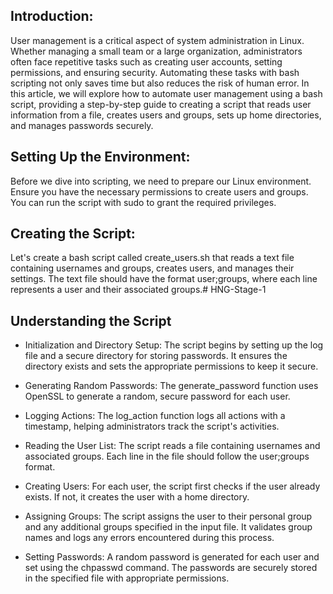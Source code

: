## Introduction:

User management is a critical aspect of system administration in Linux. Whether managing a small team or a large organization, administrators often face repetitive tasks such as creating user accounts, setting permissions, and ensuring security. Automating these tasks with bash scripting not only saves time but also reduces the risk of human error. In this article, we will explore how to automate user management using a bash script, providing a step-by-step guide to creating a script that reads user information from a file, creates users and groups, sets up home directories, and manages passwords securely.

## Setting Up the Environment:

Before we dive into scripting, we need to prepare our Linux environment. Ensure you have the necessary permissions to create users and groups. You can run the script with sudo to grant the required privileges.

## Creating the Script:

Let's create a bash script called create_users.sh that reads a text file containing usernames and groups, creates users, and manages their settings. The text file should have the format user;groups, where each line represents a user and their associated groups.# HNG-Stage-1

## Understanding the Script

- Initialization and Directory Setup: The script begins by setting up the log file and a secure directory for storing passwords. It ensures the directory exists and sets the appropriate permissions to keep it secure.

- Generating Random Passwords: The generate_password function uses OpenSSL to generate a random, secure password for each user.

- Logging Actions: The log_action function logs all actions with a timestamp, helping administrators track the script's activities.

- Reading the User List: The script reads a file containing usernames and associated groups. Each line in the file should follow the user;groups format.

- Creating Users: For each user, the script first checks if the user already exists. If not, it creates the user with a home directory.

- Assigning Groups: The script assigns the user to their personal group and any additional groups specified in the input file. It validates group names and logs any errors encountered during this process.

- Setting Passwords: A random password is generated for each user and set using the chpasswd command. The passwords are securely stored in the specified file with appropriate permissions.
